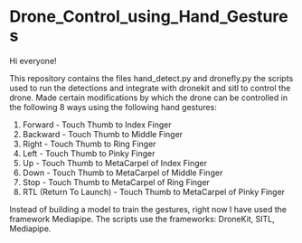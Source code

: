 # Drone_Control_using_Hand_Gestures

Hi everyone!

This repository contains the files hand_detect.py and dronefly.py the scripts used to run the detections and integrate with dronekit and sitl to control the drone.
Made certain modifications by which the drone can be controlled in the following 8 ways using the following hand gestures: 
1. Forward - Touch Thumb to Index Finger
2. Backward - Touch Thumb to Middle Finger
3. Right - Touch Thumb to Ring Finger
4. Left - Touch Thumb to Pinky Finger
5. Up - Touch Thumb to MetaCarpel of Index Finger
6. Down - Touch Thumb to MetaCarpel of Middle Finger
7. Stop - Touch Thumb to MetaCarpel of Ring Finger
8. RTL (Return To Launch) - Touch Thumb to MetaCarpel of Pinky Finger

Instead of building a model to train the gestures, right now I have used the framework Mediapipe.
The scripts use the frameworks: DroneKit, SITL, Mediapipe.
